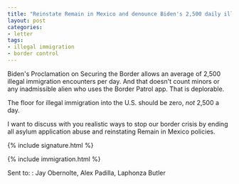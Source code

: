 ```yaml
---
title: "Reinstate Remain in Mexico and denounce Biden's 2,500 daily illegal plan"
layout: post
categories:
- letter
tags:
- illegal immigration
- border control
---
```


Biden's Proclamation on Securing the Border allows an average of 2,500 illegal immigration encounters per day. And that doesn't count minors or any inadmissible alien who uses the Border Patrol app. That is deplorable.

The floor for illegal immigration into the U.S. should be zero, *not* 2,500 a day.

I want to discuss with you realistic ways to stop our border crisis by ending all asylum application abuse and reinstating Remain in Mexico policies.

{% include signature.html %}

{% include immigration.html %}

Sent to:
: Jay Obernolte, Alex Padilla, Laphonza Butler
